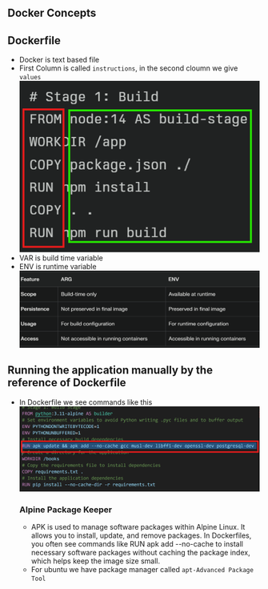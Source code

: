 Docker Concepts
-----------------
## Dockerfile
* Docker is text based file
* First Column is called `instructions`, in the second cloumn we give `values`
![alt text](images/docker2.png)
* VAR is build time variable
* ENV is runtime variable
![alt text](images/docker1.png)
## Running the application manually by the reference of Dockerfile
* In Dockerfile we see commands like this
![alt text](images/docker4.png)
  ### Alpine Package Keeper
  * APK is used to manage software packages within Alpine Linux. It allows you to install, update, and remove packages.
  In Dockerfiles, you often see commands like RUN apk add --no-cache <package> to install necessary software packages without caching the package index, which helps keep the image size small.
  * For ubuntu we have package manager called `apt-Advanced Package Tool`
